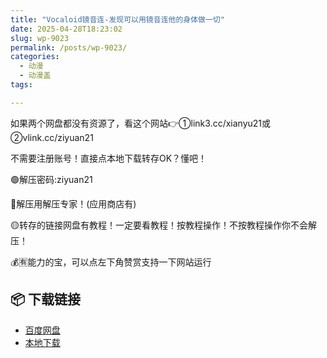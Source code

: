 ```yaml
---
title: "Vocaloid镜音连-发现可以用镜音连他的身体做一切"
date: 2025-04-28T18:23:02
slug: wp-9023
permalink: /posts/wp-9023/
categories:
  - 动漫
  - 动漫盖
tags:

---
```


如果两个网盘都没有资源了，看这个网站👉①link3.cc/xianyu21或②vlink.cc/ziyuan21

不需要注册账号！直接点本地下载转存OK？懂吧！

🟢解压密码:ziyuan21

🔵解压用解压专家！(应用商店有)

🟡转存的链接网盘有教程！一定要看教程！按教程操作！不按教程操作你不会解压！

💰🈶能力的宝，可以点左下角赞赏支持一下网站运行

## 📦 下载链接
- [百度网盘](https://blziyuan21.com/pay-download/9023?key=3068d9f409&down_id=0)
- [本地下载](https://blziyuan21.com/pay-download/9023?key=3068d9f409&down_id=1)


